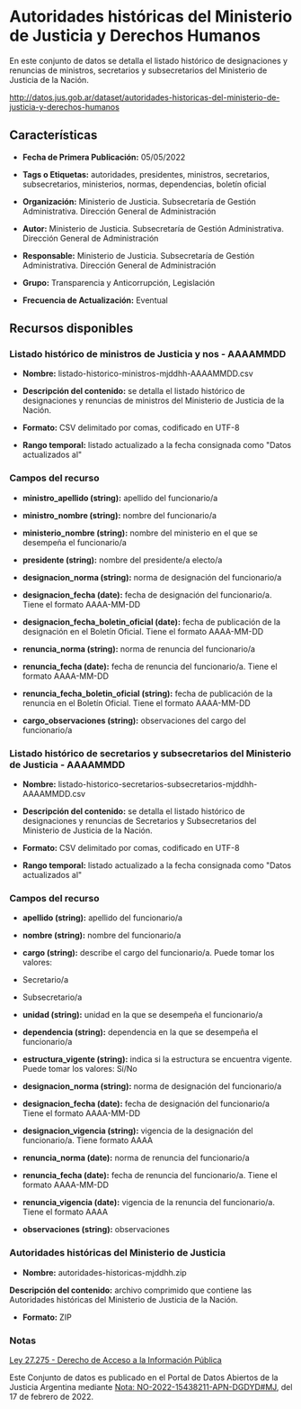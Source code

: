 Autoridades históricas del Ministerio de Justicia y Derechos Humanos
====================================================================

En este conjunto de datos se detalla el listado histórico de designaciones y renuncias de ministros, secretarios y subsecretarios del Ministerio de Justicia de la Nación.

http://datos.jus.gob.ar/dataset/autoridades-historicas-del-ministerio-de-justicia-y-derechos-humanos

Características
---------------

-   **Fecha de Primera Publicación:** 05/05/2022

-   **Tags o Etiquetas:** autoridades, presidentes, ministros, secretarios, subsecretarios, ministerios, normas, dependencias, boletín oficial

-   **Organización:** Ministerio de Justicia. Subsecretaría de Gestión Administrativa. Dirección General de Administración
  
-   **Autor:** Ministerio de Justicia. Subsecretaría de Gestión Administrativa. Dirección General de Administración

-   **Responsable:** Ministerio de Justicia. Subsecretaría de Gestión Administrativa. Dirección General de Administración

-   **Grupo:** Transparencia y Anticorrupción, Legislación

-   **Frecuencia de Actualización:** Eventual

Recursos disponibles
--------------------

### Listado histórico de ministros de Justicia y nos - AAAAMMDD

-   **Nombre:** listado-historico-ministros-mjddhh-AAAAMMDD.csv

-   **Descripción del contenido:** se detalla el listado histórico de designaciones y renuncias de ministros del Ministerio de Justicia de la Nación.

-   **Formato:** CSV delimitado por comas, codificado en UTF-8

-   **Rango temporal:** listado actualizado a la fecha consignada como "Datos actualizados al"

### Campos del recurso

-   **ministro_apellido (string):** apellido del funcionario/a

-   **ministro_nombre (string):** nombre del funcionario/a

-   **ministerio_nombre (string):** nombre del ministerio en el que se desempeña el funcionario/a

-   **presidente (string):** nombre del presidente/a electo/a

-   **designacion_norma (string):** norma de designación del funcionario/a

-   **designacion_fecha (date):** fecha de designación del funcionario/a. Tiene el formato AAAA-MM-DD

-   **designacion_fecha_boletin_oficial (date):** fecha de publicación de la designación en el Boletín Oficial. Tiene el formato AAAA-MM-DD

-   **renuncia_norma (string):** norma de renuncia del funcionario/a

-   **renuncia_fecha (date):** fecha de renuncia del funcionario/a. Tiene el formato AAAA-MM-DD

-   **renuncia_fecha_boletin_oficial (string):** fecha de publicación de la renuncia en el Boletín Oficial. Tiene el formato AAAA-MM-DD

-   **cargo_observaciones (string):** observaciones del cargo del funcionario/a

### Listado histórico de secretarios y subsecretarios del Ministerio de Justicia - AAAAMMDD

-   **Nombre:** listado-historico-secretarios-subsecretarios-mjddhh-AAAAMMDD.csv

-   **Descripción del contenido:** se detalla el listado histórico de designaciones y renuncias de Secretarios y Subsecretarios del Ministerio de Justicia de la Nación.

-   **Formato:** CSV delimitado por comas, codificado en UTF-8

-   **Rango temporal:** listado actualizado a la fecha consignada como "Datos actualizados al"

### Campos del recurso

-   **apellido (string):** apellido del funcionario/a

-   **nombre (string):** nombre del funcionario/a

-   **cargo (string):** describe el cargo del funcionario/a. Puede tomar los valores:

-   Secretario/a

-   Subsecretario/a

-   **unidad (string):** unidad en la que se desempeña el funcionario/a

-   **dependencia (string):** dependencia en la que se desempeña el funcionario/a

-   **estructura_vigente (string):** indica si la estructura se encuentra vigente. Puede tomar los valores: Sí/No

-   **designacion_norma (string):** norma de designación del funcionario/a

-   **designacion_fecha (date):** fecha de designación del funcionario/a Tiene el formato AAAA-MM-DD

-   **designacion_vigencia (string):** vigencia de la designación del funcionario/a. Tiene formato AAAA

-   **renuncia_norma (date):** norma de renuncia del funcionario/a

-   **renuncia_fecha (date):** fecha de renuncia del funcionario/a. Tiene el formato AAAA-MM-DD

-   **renuncia_vigencia (date):** vigencia de la renuncia del funcionario/a. Tiene el formato AAAA

-   **observaciones (string):** observaciones

### Autoridades históricas del Ministerio de Justicia

-   **Nombre:** autoridades-historicas-mjddhh.zip

**Descripción del contenido:** archivo comprimido que contiene las Autoridades históricas del Ministerio de Justicia de la Nación.

-   **Formato:** ZIP

### Notas

[Ley 27.275 - Derecho de Acceso a la Información Pública]( http://servicios.infoleg.gob.ar/infolegInternet/anexos/265000-269999/265949/norma.htm)

Este Conjunto de datos es publicado en el Portal de Datos Abiertos de la Justicia Argentina mediante [Nota: NO-2022-15438211-APN-DGDYD\#MJ](http://datos.jus.gob.ar/resoluciones/NO-2022-17530553-APN-DNPCMJYLP-MJ), del 17 de febrero de 2022.
